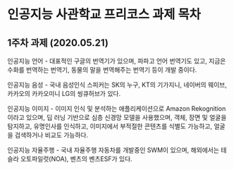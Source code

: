 # 인공지능 사관학교 프리코스 과제 목차

## 1주차 과제 (2020.05.21)

인공지능 언어 - 대표적인 구글의 번역기가 있으며, 파파고 언어 번역기도 있고, 지금은 수화를 번역하는 번역기, 동물의 말을 번역해주는 번역기 등이 개발 중이다.

인공지능 음성 - 국내 음성인식 스피커는 SK의 누구, KT의 기가지니, 네이버의 웨이브, 카카오의 카카오미니 LG의 씽큐허브가 있다.

인공지능 이미지 - 이미지 인식 및 분석하는 애플리케이션으로 Amazon Rekognition이라고 있으며, 딥 러닝 기반으로 심층 신경망 모델을 사용했으며, 객체, 장면 및 얼굴을 탐지하고, 유명인사를 인식하고, 이미지에서 부적절한 콘텐츠를 식별도 가능하고, 얼굴을 검색하거나 비교도 가능하다.

인공지능 자율주행 - 국내 자율주행 자동차를 개발중인 SWM이 있으며, 해외에서는 테슬라 오토파일럿(NOA), 벤츠의 벤츠ESF가 있다.
